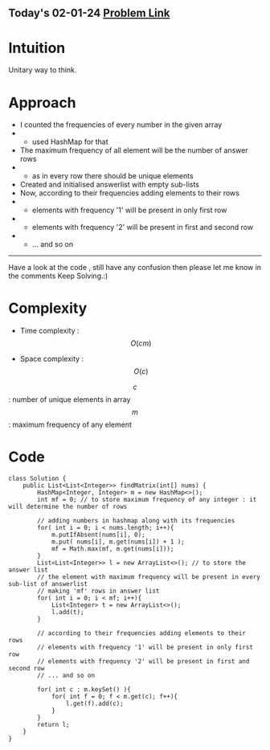 ## Today's 02-01-24 [Problem Link](https://leetcode.com/problems/convert-an-array-into-a-2d-array-with-conditions/solutions/4490329/daily-02-01-24/)

# Intuition
<!-- Describe your first thoughts on how to solve this problem. -->
Unitary way to think.

# Approach
<!-- Describe your approach to solving the problem. -->
- I counted the frequencies of every number in the given array
- - used HashMap for that
- The maximum frequency of all element will be the number of answer rows
- - as in every row there should be unique elements
- Created and initialised answerlist with empty sub-lists
- Now, according to their frequencies adding elements to their rows
- - elements with frequency '1' will be present in only first row
- - elements with frequency '2' will be present in first and second row
- - ... and so on
---
Have a look at the code , still have any confusion then please let me know in the comments
Keep Solving.:)


# Complexity
- Time complexity : $$O(cm)$$
<!-- Add your time complexity here, e.g. $$O(n)$$ -->

- Space complexity : $$O(c)$$
<!-- Add your space complexity here, e.g. $$O(n)$$ -->
$$c$$ : number of unique elements in array
$$m$$ : maximum frequency of any element

# Code
```
class Solution {
    public List<List<Integer>> findMatrix(int[] nums) {
        HashMap<Integer, Integer> m = new HashMap<>();
        int mf = 0; // to store maximum frequency of any integer : it will determine the number of rows
    
        // adding numbers in hashmap along with its frequencies
        for( int i = 0; i < nums.length; i++){
            m.putIfAbsent(nums[i], 0);
            m.put( nums[i], m.get(nums[i]) + 1 );
            mf = Math.max(mf, m.get(nums[i]));
        }
        List<List<Integer>> l = new ArrayList<>(); // to store the answer list
        // the element with maximum frequency will be present in every sub-list of answerlist
        // making 'mf' rows in answer list
        for( int i = 0; i < mf; i++){              
            List<Integer> t = new ArrayList<>();
            l.add(t);
        }
        
        // according to their frequencies adding elements to their rows
        // elements with frequency '1' will be present in only first row
        // elements with frequency '2' will be present in first and second row
        // ... and so on

        for( int c : m.keySet() ){
            for( int f = 0; f < m.get(c); f++){
                l.get(f).add(c);
            }
        }
        return l;
    }
}
```